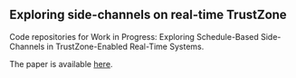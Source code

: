## Exploring side-channels on real-time TrustZone

Code repositories for Work in Progress: Exploring Schedule-Based Side-Channels in TrustZone-Enabled Real-Time Systems.


The paper is available [here](https://monowarhasan.info/papers/rtas22_wip_tee_sc_camera_ready.pdf).
